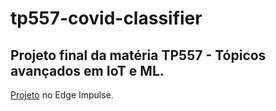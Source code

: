 # tp557-covid-classifier

## Projeto final da matéria TP557 - Tópicos avançados em IoT e ML.

[Projeto](https://studio.edgeimpulse.com/public/308145/latest) no Edge Impulse.